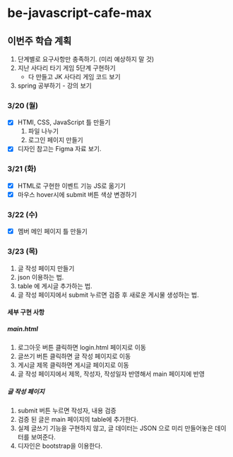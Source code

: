 # be-javascript-cafe-max

## 이번주 학습 계획
1. 단계별로 요구사항만 충족하기. (미리 예상하지 말 것)
2. 지난 사다리 타기 게임 5단계 구현하기
    - 다 만들고 JK 사다리 게임 코드 보기
3. spring 공부하기 - 강의 보기

### 3/20 (월)
- [x] HTMI, CSS, JavaScript 틀 만들기
    1. 파일 나누기
    2. 로그인 페이지 만들기
- [x] 디자인 참고는 Figma 자료 보기.

### 3/21 (화)
- [x] HTML로 구현한 이벤트 기능 JS로 옮기기
- [x] 마우스 hover시에 submit 버튼 색상 변경하기

### 3/22 (수)
- [x] 멤버 메인 페이지 틀 만들기

### 3/23 (목)
1. 글 작성 페이지 만들기
2. json 이용하는 법.
3. table 에 게시글 추가하는 법.
4. 글 작성 페이지에서 submit 누르면 검증 후 새로운 게시물 생성하는 법.

#### 세부 구현 사항
##### main.html
1. 로그아웃 버튼 클릭하면 login.html 페이지로 이동
2. 글쓰기 버튼 클릭하면 글 작성 페이지로 이동
3. 게시글 제목 클릭하면 게시글 페이지로 이동
4. 글 작성 페이지에서 제목, 작성자, 작성일자 반영해서 main 페이지에 반영

##### 글 작성 페이지
1. submit 버튼 누르면 작성자, 내용 검증
2. 검증 된 글은 main 페이지의 table에 추가한다. 
3. 실제 글쓰기 기능을 구현하지 않고, 글 데이터는 JSON 으로 미리 만들어놓은 데이터를 보여준다.
4. 디자인은 bootstrap을 이용한다.
